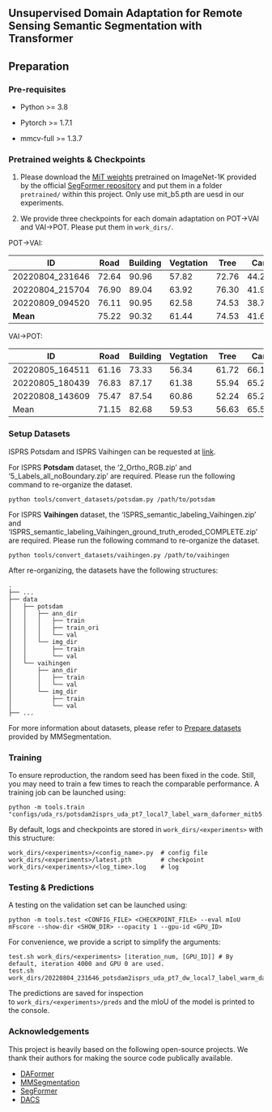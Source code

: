 ## Unsupervised Domain Adaptation for Remote Sensing Semantic Segmentation with Transformer

## Preparation

### Pre-requisites

- Python >= 3.8

- Pytorch >= 1.7.1

- mmcv-full >= 1.3.7

### Pretrained weights & Checkpoints

1. Please download the [MiT weights](https://drive.google.com/drive/folders/1b7bwrInTW4VLEm27YawHOAMSMikga2Ia?usp=sharing) pretrained on ImageNet-1K provided by the official [SegFormer repository](https://github.com/NVlabs/SegFormer) and put them in a folder `pretrained/` within this project. Only use mit_b5.pth are uesd in our experiments.

2. We provide three checkpoints for each domain adaptation on POT→VAI and VAI→POT. Please put them in `work_dirs/`.

POT→VAI:

| ID              | Road  | Building | Vegtation | Tree  | Car   | Clutter | mIoU  | url                                                               |
| --------------- | ----- | -------- | --------- | ----- | ----- | ------- | ----- | ----------------------------------------------------------------- |
| 20220804_231646 | 72.64 | 90.96    | 57.82     | 72.76 | 44.21 | 39.09   | 62.91 | [link](https://1drv.ms/u/s!Avyk1WkEG_5JvU2v6_ximQN61KJL?e=PRAUSj) |
| 20220804_215704 | 76.90 | 89.04    | 63.92     | 76.30 | 41.93 | 34.53   | 63.77 | [link](https://1drv.ms/u/s!Avyk1WkEG_5JvUxSEvCXlHvO0jDD?e=zqKVoH) |
| 20220809_094520 | 76.11 | 90.95    | 62.58     | 74.53 | 38.74 | 35.17   | 63.01 | [link](https://1drv.ms/u/s!Avyk1WkEG_5JvVFWeyKnab9RxYX2?e=AIl7AS) |
| **Mean**        | 75.22 | 90.32    | 61.44     | 74.53 | 41.63 | 36.26   | 63.23 |                                                                   |

VAI→POT:

| ID              | Road  | Building | Vegtation | Tree  | Car   | Clutter | mIoU  | url                                                               |
| --------------- | ----- | -------- | --------- | ----- | ----- | ------- | ----- | ----------------------------------------------------------------- |
| 20220805_164511 | 61.16 | 73.33    | 56.34     | 61.72 | 66.12 | 1.16    | 53.3  | [link](https://1drv.ms/u/s!Avyk1WkEG_5JvU7wvXCSDH-JJJ0H?e=fuhxHq) |
| 20220805_180439 | 76.83 | 87.17    | 61.38     | 55.94 | 65.24 | 1.16    | 57.81 | [link](https://1drv.ms/u/s!Avyk1WkEG_5JvU8eD531wMbnWDco?e=MoWzXe) |
| 20220808_143609 | 75.47 | 87.54    | 60.86     | 52.24 | 65.23 | 0.11    | 56.91 | [link](https://1drv.ms/u/s!Avyk1WkEG_5JvVDVJsy5gPjbiNON?e=HKd6Vw) |
| Mean            | 71.15 | 82.68    | 59.53     | 56.63 | 65.53 | 0.81    | 56.01 |                                                                   |

### Setup Datasets

ISPRS Potsdam and ISPRS Vaihingen can be requested at [link](https://www.isprs.org/education/benchmarks/UrbanSemLab/default.aspx). 

For ISPRS **Potsdam** dataset, the ‘2_Ortho_RGB.zip’ and ‘5_Labels_all_noBoundary.zip’ are required. Please run the following command to re-organize the dataset.

```shell
python tools/convert_datasets/potsdam.py /path/to/potsdam
```

For ISPRS **Vaihingen** dataset, the ‘ISPRS_semantic_labeling_Vaihingen.zip’ and ‘ISPRS_semantic_labeling_Vaihingen_ground_truth_eroded_COMPLETE.zip’ are required. Please run the following command to re-organize the dataset.

```shell
python tools/convert_datasets/vaihingen.py /path/to/vaihingen
```

After re-organizing, the datasets have the following structures:

```
.
├── ...
├── data
│   ├── potsdam
│   │   ├── ann_dir
│   │   │   ├── train
│   │   │   ├── train_ori
│   │   │   └── val
│   │   └── img_dir
│   │       ├── train
│   │       └── val
│   └── vaihingen
│       ├── ann_dir
│       │   ├── train
│       │   └── val
│       └── img_dir
│           ├── train
│           └── val
├── ...
```

For more information about datasets, please refer to [Prepare datasets](https://mmsegmentation.readthedocs.io/en/latest/dataset_prepare.html) provided by MMSegmentation.

### Training

To ensure reproduction, the random seed has been fixed in the code. Still, you may need to train a few times to reach the comparable performance. A training job can be launched using:

```shell
python -m tools.train "configs/uda_rs/potsdam2isprs_uda_pt7_local7_label_warm_daformer_mitb5.py"
```

By default, logs and checkpoints are stored in `work_dirs/<experiments>` with this structure:

```
work_dirs/<experiments>/<config_name>.py  # config file
work_dirs/<experiments>/latest.pth        # checkpoint 
work_dirs/<experiments>/<log_time>.log    # log
```

### Testing & Predictions

A testing on the validation set can be launched using:

```shell
python -m tools.test <CONFIG_FILE> <CHECKPOINT_FILE> --eval mIoU mFscore --show-dir <SHOW_DIR> --opacity 1 --gpu-id <GPU_ID>
```

For convenience, we provide a script to simplify the arguments:

```shell
test.sh work_dirs/<experiments> [iteration_num, [GPU_ID]] # By default, iteration 4000 and GPU 0 are used.
test.sh work_dirs/20220804_231646_potsdam2isprs_uda_pt7_dw_local7_label_warm_daformer_mitb5
```

The predictions are saved for inspection to `work_dirs/<experiments>/preds` and the mIoU of the model is printed to the console.

### Acknowledgements

This project is heavily based on the following open-source projects. We thank their authors for making the source code publically available.

- [DAFormer](https://github.com/lhoyer/DAFormer)
- [MMSegmentation](https://github.com/open-mmlab/mmsegmentation)
- [SegFormer](https://github.com/NVlabs/SegFormer)
- [DACS](https://github.com/vikolss/DACS)

